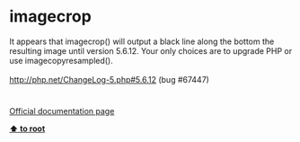 # imagecrop




<div class="phpcode"><span class="html">
It appears that imagecrop() will output a black line along the bottom the resulting image until version 5.6.12. Your only choices are to upgrade PHP or use imagecopyresampled().<br><br><a href="http://php.net/ChangeLog-5.php#5.6.12" rel="nofollow" target="_blank">http://php.net/ChangeLog-5.php#5.6.12</a> (bug #67447)</span>
</div>
  

#

[Official documentation page](https://www.php.net/manual/en/function.imagecrop.php)

**[⬆ to root](/)**